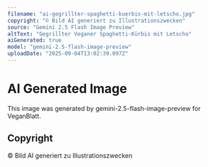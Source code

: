 ```yaml
---
filename: "ai-gegrillter-spaghetti-kuerbis-mit-letscho.jpg"
copyright: "© Bild AI generiert zu Illustrationszwecken"
source: "Gemini 2.5 Flash Image Preview"
altText: "Gegrillter Veganer Spaghetti-Kürbis mit Letscho"
aiGenerated: true
model: "gemini-2.5-flash-image-preview"
uploadDate: "2025-09-04T13:02:39.097Z"
---
```


# AI Generated Image

This image was generated by gemini-2.5-flash-image-preview for VeganBlatt.

## Copyright
© Bild AI generiert zu Illustrationszwecken
